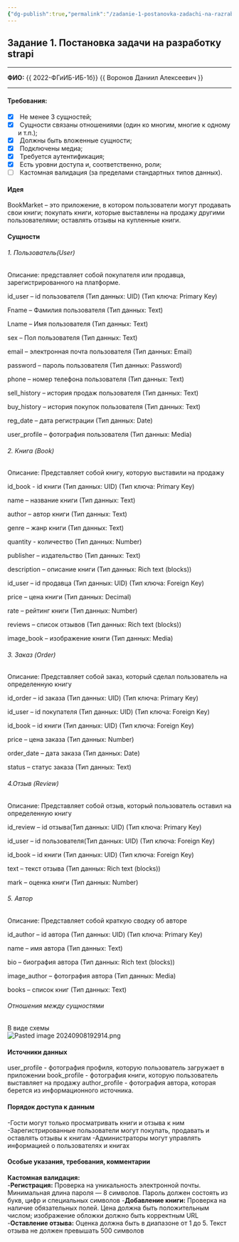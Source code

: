 ```yaml
---
{"dg-publish":true,"permalink":"/zadanie-1-postanovka-zadachi-na-razrabotku-strapi/","tags":["gardenEntry"]}
---
```


## Задание 1. Постановка задачи на разработку strapi

---

**ФИО:** {{ 2022-ФГиИБ-ИБ-1б}} {{ Воронов Даниил Алексеевич }}

---

#### Требования:

- [x]  Не менее 3 сущностей;
- [x]  Сущности связаны отношениями (один ко многим, многие к одному и т.п.);
- [x]  Должны быть вложенные сущности;
- [x]  Подключены медиа;
- [x]  Требуется аутентификация;
- [x]  Есть уровни доступа и, соответственно, роли;
- [ ]  Кастомная валидация (за пределами стандартных типов данных).

#### Идея

BookMarket – это приложение, в котором пользователи могут продавать свои книги; покупать книги, которые выставлены на продажу другими пользователями; оставлять отзывы на купленные книги.

#### Сущности

###### 1. Пользователь(User)
Описание: представляет собой покупателя или продавца, зарегистрированного на платформе.

id_user – id пользователя (Тип данных: UID) (Тип ключа: Primary Key)

Fname – Фамилия пользователя (Тип данных: Text)

Lname – Имя пользователя (Тип данных: Text)

sex – Пол пользователя (Тип данных: Text)

email – электронная почта пользователя (Тип данных: Email)

password – пароль пользователя (Тип данных: Password)

phone – номер телефона пользователя (Тип данных: Text)

sell_history – история продаж пользователя (Тип данных: Text)

buy_history – история покупок пользователя (Тип данных: Text)

reg_date – дата регистрации (Тип данных: Date)

user_profile – фотография пользователя (Тип данных: Media)

###### 2. Книга (Book)
Описание: Представляет собой книгу, которую выставили на продажу

id_book - id книги (Тип данных: UID) (Тип ключа: Primary Key)

name – название книги (Тип данных: Text)

author – автор книги (Тип данных: Text)

genre – жанр книги (Тип данных: Text)

quantity - количество (Тип данных: Number)

publisher – издательство (Тип данных: Text)

description – описание книги (Тип данных: Rich text (blocks))

id_user – id продавца (Тип данных: UID) (Тип ключа: Foreign Key)

price – цена книги (Тип данных: Decimal)

rate – рейтинг книги (Тип данных: Number)

reviews – список отзывов (Тип данных: Rich text (blocks))

image_book – изображение книги (Тип данных: Media)

###### 3. Заказ (Order)
Описание: Представляет собой заказ, который сделал пользователь на определенную книгу

id_order – id заказа (Тип данных: UID) (Тип ключа: Primary Key)

id_user – id покупателя (Тип данных: UID) (Тип ключа: Foreign Key)

id_book – id книги (Тип данных: UID) (Тип ключа: Foreign Key)

price – цена заказа (Тип данных: Number)

order_date – дата заказа (Тип данных: Date)

status – статус заказа (Тип данных: Text)

###### 4.Отзыв (Review)
Описание: Представляет собой отзыв, который пользователь оставил на определенную книгу

id_review – id отзыва(Тип данных: UID) (Тип ключа: Primary Key)

id_user – id пользователя(Тип данных: UID) (Тип ключа: Foreign Key)

id_book – id книги (Тип данных: UID) (Тип ключа: Foreign Key)

text – текст отзыва (Тип данных: Rich text (blocks))

mark – оценка книги (Тип данных: Number)
###### 5. Автор
Описание:  Представляет собой краткую сводку об авторе

id_author – id автора (Тип данных: UID) (Тип ключа: Primary Key)

name – имя автора (Тип данных: Text)

bio – биография автора (Тип данных: Rich text (blocks))

image_author – фотография автора (Тип данных: Media)

books – список книг (Тип данных: Text)

###### Отношения между сущностями

В виде схемы  
![Pasted image 20240908192914.png](/img/user/Pasted%20image%2020240908192914.png)


#### Источники данных
user_profile - фотография профиля, которую пользователь загружает в приложении
book_profile - фотография книги, которую пользователь выставляет на продажу
author_profile - фотография автора, которая берется из информационного источника. 


#### Порядок доступа к данным
-Гости могут только просматривать книги и отзыва к ним
-Зарегистрированные пользователи могут покупать, продавать и оставлять отзывы к книгам
-Администраторы могут управлять информацией о пользователях и книгах
#### Особые указания, требования, комментарии
**Кастомная валидация:**  
-**Регистрация:** Проверка на уникальность электронной почты. Минимальная длина пароля — 8 символов.  Пароль должен состоять из букв, цифр и специальных символов
-**Добавление книги:** Проверка на наличие обязательных полей. Цена должна быть положительным числом; изображение обложки должно быть корректным URL 
-**Оставление отзыва:** Оценка должна быть в диапазоне от 1 до 5. Текст отзыва не должен превышать 500 символов